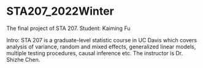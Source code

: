 # STA207_2022Winter
The final project of STA 207.
Student: Kaiming Fu

Intro:
STA 207 is a graduate-level statistic course in UC Davis which covers analysis of variance, random and mixed effects, generalized linear models, multiple testing procedures, causal inference etc. The instructor is Dr. Shizhe Chen.
